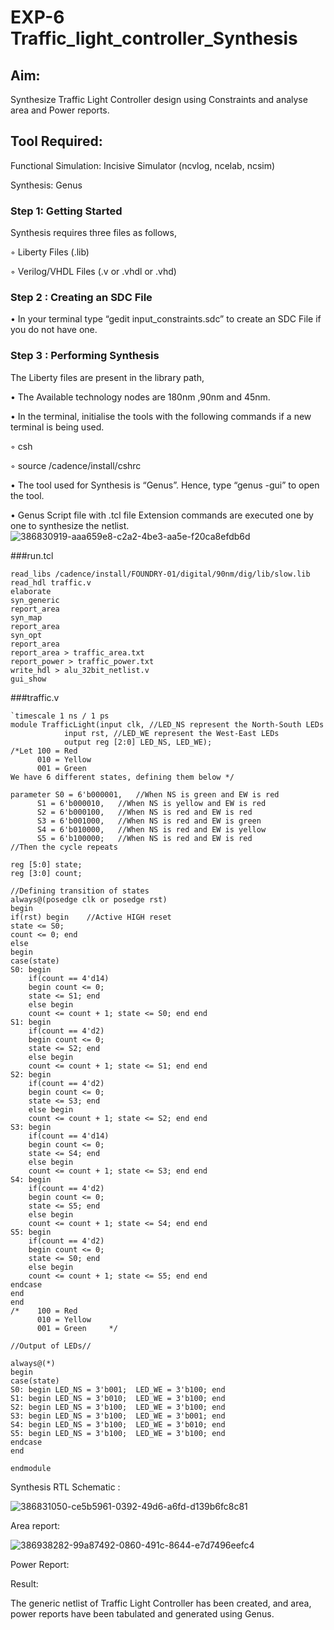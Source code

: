 # EXP-6 Traffic_light_controller_Synthesis

## Aim:

Synthesize Traffic Light Controller design using Constraints and analyse area and Power reports.

## Tool Required:

Functional Simulation: Incisive Simulator (ncvlog, ncelab, ncsim)

Synthesis: Genus

### Step 1: Getting Started

Synthesis requires three files as follows,

◦ Liberty Files (.lib)

◦ Verilog/VHDL Files (.v or .vhdl or .vhd)

### Step 2 : Creating an SDC File

•	In your terminal type “gedit input_constraints.sdc” to create an SDC File if you do not have one.

### Step 3 : Performing Synthesis

The Liberty files are present in the library path,

• The Available technology nodes are 180nm ,90nm and 45nm.

• In the terminal, initialise the tools with the following commands if a new terminal is being used.

◦ csh

◦ source /cadence/install/cshrc

• The tool used for Synthesis is “Genus”. Hence, type “genus -gui” to open the tool.

• Genus Script file with .tcl file Extension commands are executed one by one to synthesize the netlist.
![386830919-aaa659e8-c2a2-4be3-aa5e-f20ca8efdb6d](https://github.com/user-attachments/assets/4f7c6995-921b-470f-a9ee-2bf875999d0a)

###run.tcl
```
read_libs /cadence/install/FOUNDRY-01/digital/90nm/dig/lib/slow.lib
read_hdl traffic.v
elaborate
syn_generic
report_area
syn_map
report_area
syn_opt
report_area 
report_area > traffic_area.txt
report_power > traffic_power.txt
write_hdl > alu_32bit_netlist.v
gui_show
```

###traffic.v
```
`timescale 1 ns / 1 ps
module TrafficLight(input clk, //LED_NS represent the North-South LEDs
		    input rst, //LED_WE represent the West-East LEDs
		    output reg [2:0] LED_NS, LED_WE);
/*Let 100 = Red
      010 = Yellow
      001 = Green 
We have 6 different states, defining them below */

parameter S0 = 6'b000001,   //When NS is green and EW is red
	  S1 = 6'b000010,   //When NS is yellow and EW is red
	  S2 = 6'b000100,   //When NS is red and EW is red
	  S3 = 6'b001000,   //When NS is red and EW is green
	  S4 = 6'b010000,   //When NS is red and EW is yellow
	  S5 = 6'b100000;   //When NS is red and EW is red
//Then the cycle repeats

reg [5:0] state;
reg [3:0] count;

//Defining transition of states
always@(posedge clk or posedge rst)
begin
if(rst) begin    //Active HIGH reset
state <= S0;
count <= 0; end
else 
begin
case(state)
S0: begin 
	if(count == 4'd14)
	begin count <= 0;
	state <= S1; end
	else begin 
	count <= count + 1; state <= S0; end end
S1: begin 
	if(count == 4'd2)
	begin count <= 0;
	state <= S2; end
	else begin 
	count <= count + 1; state <= S1; end end
S2: begin 
	if(count == 4'd2)
	begin count <= 0;
	state <= S3; end
	else begin 
	count <= count + 1; state <= S2; end end
S3: begin 
	if(count == 4'd14)
	begin count <= 0;
	state <= S4; end
	else begin 
	count <= count + 1; state <= S3; end end
S4: begin 
	if(count == 4'd2)
	begin count <= 0;
	state <= S5; end
	else begin 
	count <= count + 1; state <= S4; end end
S5: begin 
	if(count == 4'd2)
	begin count <= 0;
	state <= S0; end
	else begin 
	count <= count + 1; state <= S5; end end
endcase
end
end
/*    100 = Red
      010 = Yellow
      001 = Green     */

//Output of LEDs//

always@(*)
begin
case(state) 
S0: begin LED_NS = 3'b001;  LED_WE = 3'b100; end
S1: begin LED_NS = 3'b010;  LED_WE = 3'b100; end
S2: begin LED_NS = 3'b100;  LED_WE = 3'b100; end
S3: begin LED_NS = 3'b100;  LED_WE = 3'b001; end
S4: begin LED_NS = 3'b100;  LED_WE = 3'b010; end
S5: begin LED_NS = 3'b100;  LED_WE = 3'b100; end
endcase
end

endmodule
```
Synthesis RTL Schematic :

![386831050-ce5b5961-0392-49d6-a6fd-d139b6fc8c81](https://github.com/user-attachments/assets/dced9c6c-c55c-436b-a338-1c851c9e79ee)

Area report:

![386938282-99a87492-0860-491c-8644-e7d7496eefc4](https://github.com/user-attachments/assets/d5ea97d8-2bc0-40ee-8681-6e21fa529e06)

Power Report:

Result:

The generic netlist of Traffic Light Controller has been created, and area, power reports have been tabulated and generated using Genus.
